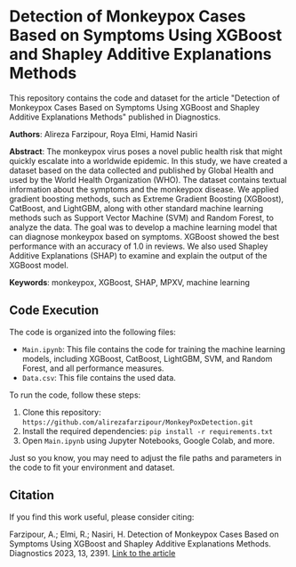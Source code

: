 # Detection of Monkeypox Cases Based on Symptoms Using XGBoost and Shapley Additive Explanations Methods

This repository contains the code and dataset for the article "Detection of Monkeypox Cases Based on Symptoms Using XGBoost and Shapley Additive Explanations Methods" published in Diagnostics.

**Authors**: Alireza Farzipour, Roya Elmi, Hamid Nasiri

**Abstract**:
The monkeypox virus poses a novel public health risk that might quickly escalate into a worldwide epidemic. In this study, we have created a dataset based on the data collected and published by Global Health and used by the World Health Organization (WHO). The dataset contains textual information about the symptoms and the monkeypox disease. We applied gradient boosting methods, such as Extreme Gradient Boosting (XGBoost), CatBoost, and LightGBM, along with other standard machine learning methods such as Support Vector Machine (SVM) and Random Forest, to analyze the data. The goal was to develop a machine learning model that can diagnose monkeypox based on symptoms. XGBoost showed the best performance with an accuracy of 1.0 in reviews. We also used Shapley Additive Explanations (SHAP) to examine and explain the output of the XGBoost model.

**Keywords**: monkeypox, XGBoost, SHAP, MPXV, machine learning

## Code Execution
The code is organized into the following files:

- `Main.ipynb`: This file contains the code for training the machine learning models, including XGBoost, CatBoost, LightGBM, SVM, and Random Forest, and all performance measures.
- `Data.csv`: This file contains the used data.

To run the code, follow these steps:
1. Clone this repository: `https://github.com/alirezafarzipour/MonkeyPoxDetection.git`
2. Install the required dependencies: `pip install -r requirements.txt`
3. Open `Main.ipynb` using Jupyter Notebooks, Google Colab, and more.

Just so you know, you may need to adjust the file paths and parameters in the code to fit your environment and dataset.

## Citation
If you find this work useful, please consider citing:

Farzipour, A.; Elmi, R.; Nasiri, H. Detection of Monkeypox Cases Based on Symptoms Using XGBoost and Shapley Additive Explanations Methods. Diagnostics 2023, 13, 2391. [Link to the article](https://www.mdpi.com/2075-4418/13/14/2391)

